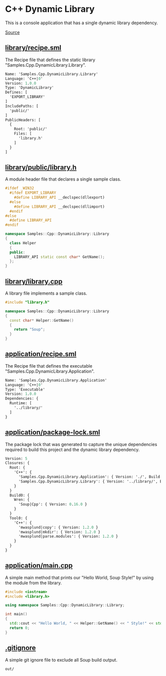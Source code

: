# C++ Dynamic Library
This is a console application that has a single dynamic library dependency.

[Source](https://github.com/soup-build/soup/tree/main/samples/cpp/dynamic-library)

## [library/recipe.sml](https://github.com/soup-build/soup/tree/main/samples/cpp/dynamic-library/library/recipe.sml)
The Recipe file that defines the static library "Samples.Cpp.DynamicLibrary.Library".
```sml
Name: 'Samples.Cpp.DynamicLibrary.Library'
Language: 'C++|0'
Version: 1.0.0
Type: 'DynamicLibrary'
Defines: [
  'EXPORT_LIBRARY'
]
IncludePaths: [
  'public/'
]
PublicHeaders: [
  {
    Root: 'public/'
    Files: [
      'library.h'
    ]
  }
]
```

## [library/public/library.h](https://github.com/soup-build/soup/tree/main/samples/cpp/dynamic-library/library/public/library.h)
A module header file that declares a single sample class.
```cpp
#ifdef _WIN32
  #ifdef EXPORT_LIBRARY
    #define LIBRARY_API __declspec(dllexport)
  #else
    #define LIBRARY_API __declspec(dllimport)
  #endif
#else
  #define LIBRARY_API
#endif

namespace Samples::Cpp::DynamicLibrary::Library
{
  class Helper
  {
  public:
    LIBRARY_API static const char* GetName();
  };
}
```

## [library/library.cpp](https://github.com/soup-build/soup/tree/main/samples/cpp/dynamic-library/library/library.cpp)
A library file implements a sample class.
```cpp
#include "library.h"

namespace Samples::Cpp::DynamicLibrary::Library
{
  const char* Helper::GetName()
  {
    return "Soup";
  }
}
```

## [application/recipe.sml](https://github.com/soup-build/soup/tree/main/samples/cpp/dynamic-library/application/recipe.sml)
The Recipe file that defines the executable "Samples.Cpp.DynamicLibrary.Application".
```sml
Name: 'Samples.Cpp.DynamicLibrary.Application'
Language: 'C++|0'
Type: 'Executable'
Version: 1.0.0
Dependencies: {
  Runtime: [
    '../library/'
  ]
}
```

## [application/package-lock.sml](https://github.com/soup-build/soup/tree/main/samples/cpp/dynamic-library/application/package-lock.sml)
The package lock that was generated to capture the unique dependencies required to build this project and the dynamic library dependency.
```sml
Version: 5
Closures: {
  Root: {
    'C++': {
      'Samples.Cpp.DynamicLibrary.Application': { Version: './', Build: 'Build0', Tool: 'Tool0' }
      'Samples.Cpp.DynamicLibrary.Library': { Version: '../library/', Build: 'Build0', Tool: 'Tool0' }
    }
  }
  Build0: {
    Wren: {
      'Soup|Cpp': { Version: 0.16.0 }
    }
  }
  Tool0: {
    'C++': {
      'mwasplund|copy': { Version: 1.2.0 }
      'mwasplund|mkdir': { Version: 1.2.0 }
      'mwasplund|parse.modules': { Version: 1.2.0 }
    }
  }
}
```

## [application/main.cpp](https://github.com/soup-build/soup/tree/main/samples/cpp/dynamic-library/application/main.cpp)
A simple main method that prints our "Hello World, Soup Style!" by using the module from the library.
```cpp
#include <iostream>
#include <library.h>

using namespace Samples::Cpp::DynamicLibrary::Library;

int main()
{
  std::cout << "Hello World, " << Helper::GetName() << " Style!" << std::endl;
  return 0;
}
```

## [.gitignore](https://github.com/soup-build/soup/tree/main/samples/cpp/dynamic-library/)
A simple git ignore file to exclude all Soup build output.
```
out/
```